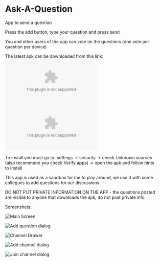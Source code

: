 # Ask-A-Question
App to send a question

Press the add button, type your question and press send

You and other users of the app can vote on the questions (one vote per question per device)

The latest apk can be downloaded from this link: 
![1.0.0](https://github.com/arranlomas/Ask-A-Question/raw/master/release-apk/1.0.0.apk)
![1.0.1](https://github.com/arranlomas/Ask-A-Question/raw/master/release-apk/1.0.1.apk)


To install you must go to:
settings -> security -> check Unknown sources (also recommend you check Verify apps) -> open the apk and follow hints to install


This app is used as a sandbox for me to play around, we use it with some collegues to add questions for our discussions.

DO NOT PUT PRIVATE INFORMATION ON THE APP - the questions posted are visible to anyone that downloads the apk, do not post private info

Screenshots:

![Main Screen](https://github.com/arranlomas/Ask-A-Question/blob/master/screenshots/ask-a-question-screenshot-b.png)

![Add question dialog](https://github.com/arranlomas/Ask-A-Question/blob/master/screenshots/ask-a-question-screenshot-a.png)

![Channel Drawer](https://github.com/arranlomas/Ask-A-Question/blob/master/screenshots/ask-a-question-screenshot-c.jpg)

![Add channel dialog](https://github.com/arranlomas/Ask-A-Question/blob/master/screenshots/ask-a-question-screenshot-d.jpg)

![Join channel dialog](https://github.com/arranlomas/Ask-A-Question/blob/master/screenshots/ask-a-question-screenshot-e.jpg)
